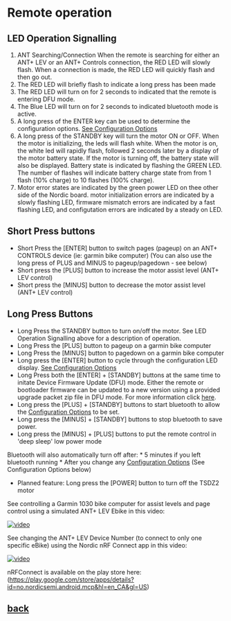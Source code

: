 # Remote operation
LED Operation Signalling
------
1. ANT Searching/Connection
   When the remote is searching for either an ANT+ LEV or an ANT+ Controls connection, the RED LED will slowly flash. When a connection is made, the RED LED will quickly flash and then go out.
2. The RED LED will briefly flash to indicate a    long press has been made
3. The RED LED will turn on for 2 seconds to indicated that the remote is entering DFU mode.
4. The Blue LED will turn on for 2 seconds to indicated bluetooth mode is active.
5. A long press of the ENTER key can be used to determine the configuration options. [See Configuration Options](configuration.md)
6. A long press of the STANDBY key will turn the motor ON or OFF. When the motor is initializing, the leds will flash white. When the motor is on, the white led will rapidly flash, followed 2 seconds later by a display of the motor battery state. If the motor is turning off, the battery state will also be displayed. Battery state is indicated by flashing the GREEN LED. The number of flashes will indicate battery charge state from from 1 flash (10% charge) to 10 flashes (100% charge).
7. Motor error states are indicated by the green power LED on thee other side of the Nordic board. motor initialization errors are indicated by a slowly flashing LED, firmware mismatch errors are indicated by a fast flashing LED, and configutation errors are indicated by a steady on LED.


Short Press buttons
----
* Short Press the [ENTER] button to switch pages (pageup) on an ANT+ CONTROLS device (ie: garmin bike computer) 
  (You can also use the long press of PLUS and MINUS to pageup/pagedown - see below)
* Short press the [PLUS] button to increase the motor assist level (ANT+ LEV control)
* Short press the [MINUS] button to decrease the motor assist level (ANT+ LEV control)
  
Long Press Buttons
-----
* Long Press the STANDBY button to turn on/off the motor. See LED Operation Signalling above for a description of operation.
* Long Press the [PLUS] button to pageup on a garmin bike computer
* Long Press the [MINUS] button to pagedown on a garmin bike computer
* Long press the [ENTER] button to cycle through the configuration LED display.     [See Configuration Options](configuration.md)
* Long Press both the [ENTER] + [STANDBY] buttons at the same time to initate Device Firmware Update (DFU) mode.  Either the remote or bootloader firmware can be updated to a new version using a provided upgrade packet zip file in DFU mode. For more information click [here](dfu.md).
* Long press the [PLUS] + [STANDBY] buttons to start bluetooth to allow the [Configuration Options](configuration.md)  to be set. 
* Long press the [MINUS] + [STANDBY] buttons to stop bluetooth to save power. 
* Long press the [MINUS] + [PLUS] buttons to put the remote control in 'deep sleep' low power mode

Bluetooth will also automatically turn off after:
    * 5 minutes if you left bluetooth running
    * After you change any [Configuration Options](configuration.md) 
      (See Configuration Options below)
  * Planned feature: Long press the [POWER] button to turn off the TSDZ2 motor

See controlling a Garmin 1030 bike computer for assist levels and page control using a simulated ANT+ LEV Ebike in this video:

[![video](https://img.youtube.com/vi/s7URIMVzcwc/hqdefault.jpg)](https://www.youtube.com/watch?v=s7URIMVzcwc)

See changing the ANT+ LEV Device Number (to connect to only one specific eBike) using the Nordic nRF Connect app in this video:

[![video](https://img.youtube.com/vi/_ALauuDxZuQ/hqdefault.jpg)](https://youtu.be/_ALauuDxZuQ) 

nRFConnect is available on the play store here:
(https://play.google.com/store/apps/details?id=no.nordicsemi.android.mcp&hl=en_CA&gl=US)

## [back](../README.md)